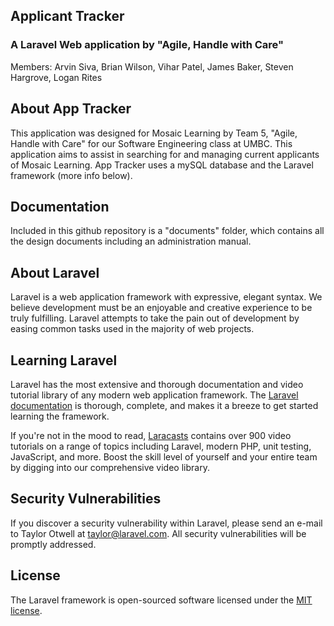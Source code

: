 ## Applicant Tracker
### A Laravel Web application by "Agile, Handle with Care"
Members: Arvin Siva, Brian Wilson, Vihar Patel, James Baker, Steven Hargrove, Logan Rites

## About App Tracker
This application was designed for Mosaic Learning by Team 5, "Agile, Handle with Care" for our Software Engineering class at UMBC.  This application aims to assist in searching for and managing current applicants of Mosaic Learning.  App Tracker uses a mySQL database and the Laravel framework (more info below).  

## Documentation
Included in this github repository is a "documents" folder, which contains all the design documents including an administration manual. 


## About Laravel

Laravel is a web application framework with expressive, elegant syntax. We believe development must be an enjoyable and creative experience to be truly fulfilling. Laravel attempts to take the pain out of development by easing common tasks used in the majority of web projects.

## Learning Laravel

Laravel has the most extensive and thorough documentation and video tutorial library of any modern web application framework. The [Laravel documentation](https://laravel.com/docs) is thorough, complete, and makes it a breeze to get started learning the framework.

If you're not in the mood to read, [Laracasts](https://laracasts.com) contains over 900 video tutorials on a range of topics including Laravel, modern PHP, unit testing, JavaScript, and more. Boost the skill level of yourself and your entire team by digging into our comprehensive video library.

## Security Vulnerabilities

If you discover a security vulnerability within Laravel, please send an e-mail to Taylor Otwell at taylor@laravel.com. All security vulnerabilities will be promptly addressed.

## License

The Laravel framework is open-sourced software licensed under the [MIT license](http://opensource.org/licenses/MIT).
